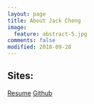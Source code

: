 ```yaml
---
layout: page
title: About Jack Cheng
image:
  feature: abstract-5.jpg
comments: false
modified: 2018-09-28
---
```


## Sites:

<div markdown="0"><a href="{{ site.url }}/resume/cv.html" class="btn btn-info">Resume</a> <a href="https://github.com/smallGum" class="btn btn-success">Github</a></div>